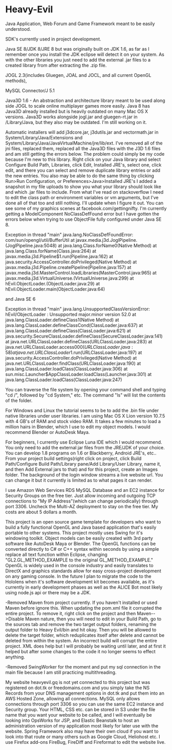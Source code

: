 # Heavy-Evil
Java Application, Web Forum and Game Framework meant to be easily understood.

SDK's currently used in project development. 

Java SE 8/JDK 8/JRE 8 but was originally built on JDK 1.6, as far as I remember once you install the JDK eclipse will detect it on your system. As with the other libraries you just need to add the external .jar files to a created library from after extracting the .zip file. 

JOGL 2.3(includes Gluegen, JOAL and JOCL, and all current OpenGL methods),

MySQL Connector/J 5.1

Java3D 1.6 - An abstraction and architecture library meant to be used along side JOGL to scale online multiplayer games more easily. Java 8 has Java3D already installed but is heavily outdated on many Mac OS X versions. Java3D works alongside jogl.jar and gluegen-rt.jar in /Library/Java, but they also may be outdated. I'm still working on it.

Automatic installers will add j3dcore.jar, j3dutils.jar and vectormath.jar in System/Library/Java/Extensions and System/Library/Java/JavaVirtualMachine/jre/lib/ext. I've removed all of the jni files, replaced them, replaced all the Java3D files with the J3D 1.6 files and am still getting the errors below. The problem could simply be my code because I'm new to this library. Right click on your Java library and select Configure Build Path, Libraries, click Edit, Installed JRE's, select one, click edit, and there you can select and remove duplicate library entries or add the new entries. You also may be able to do the same thing by clicking Run>Run Configuration, or Preferences>Java>Installed JRE's I added a snapshot in my file uploads to show you what your library should look like and which .jar files to include. 
From what I've read on stackoverflow I need to edit the class path or environment variables or vm arguments, but I've done all of that too and still nothing. I'll update when I figure it out. You can see some of my graphics scenes at facebook.com/gettingnifty. I'm currently getting a ModelComponent NoClassDefFound error but I have gotten the errors below when trying to use ObjectFile fully configured under Java SE 8.

Exception in thread "main" java.lang.NoClassDefFoundError: com/sun/opengl/util/BufferUtil
	at javax.media.j3d.JoglPipeline.<clinit>(JoglPipeline.java:5048)
	at java.lang.Class.forName0(Native Method)
	at java.lang.Class.forName(Class.java:264)
	at javax.media.j3d.Pipeline$1.run(Pipeline.java:162)
	at java.security.AccessController.doPrivileged(Native Method)
	at javax.media.j3d.Pipeline.createPipeline(Pipeline.java:157)
	at javax.media.j3d.MasterControl.loadLibraries(MasterControl.java:965)
	at javax.media.j3d.VirtualUniverse.<clinit>(VirtualUniverse.java:299)
	at hEvil.ObjectLoader.<init>(ObjectLoader.java:29)
	at hEvil.ObjectLoader.main(ObjectLoader.java:64)
	
and Java SE 6

Exception in thread "main" java.lang.UnsupportedClassVersionError: hEvil/ObjectLoader : Unsupported major.minor version 52.0
	at java.lang.ClassLoader.defineClass1(Native Method)
	at java.lang.ClassLoader.defineClassCond(ClassLoader.java:637)
	at java.lang.ClassLoader.defineClass(ClassLoader.java:621)
	at java.security.SecureClassLoader.defineClass(SecureClassLoader.java:141)
	at java.net.URLClassLoader.defineClass(URLClassLoader.java:283)
	at java.net.URLClassLoader.access$000(URLClassLoader.java:58)
	at java.net.URLClassLoader$1.run(URLClassLoader.java:197)
	at java.security.AccessController.doPrivileged(Native Method)
	at java.net.URLClassLoader.findClass(URLClassLoader.java:190)
	at java.lang.ClassLoader.loadClass(ClassLoader.java:306)
	at sun.misc.Launcher$AppClassLoader.loadClass(Launcher.java:301)
	at java.lang.ClassLoader.loadClass(ClassLoader.java:247)


You can traverse the file system by opening your command shell and typing "cd /", followed by "cd System," etc. The command "ls" will list the contents of the folder. 

For Windows and Linux the tutorial seems to be to add the .bin file under native libraries under user libraries. I am using Mac OS X Lion version 10.7.5 with 4 GB's of RAM and stock video RAM. It takes a few minutes to load a million hairs in Blender, which I use to edit my object models. I would recommend Blender or AutoDesk Maya. 

For beginners, I currently use Eclipse Luna IDE which I would recommend. You only need to add the external jar files from the JRE/JDK of your choice. You can develop 1.8 programs on 1.6 or Blackberry, Android JRE's, etc.. From your project build settings(right click on project, click Build Path/Configure Build Path/Library pane/Add Library/User Library, name it, and then Add External jars to that) and for this project, create an Images folder. The background of the login window streams a live website url. You can change it but it currently is limited as to what pages it can render.   

I use Amazon Web Services RDS MySQL Database and an EC2 instance for Security Groups on the free tier. Just allow incoming and outgoing TCP connections to "My IP Address"(which can change periodically) through port 3306. Uncheck the Multi-AZ deployment to stay on the free tier. My costs are about 5 dollars a month.  

This project is an open source game template for developers who want to build a fully functional OpenGL and Java based application that's easily portable to other systems. This project mostly uses Swing for it's windowing toolkit. Object models can be easily created with 3rd party software like AutoDesk Maya or Blender. The OpenGL functions can be converted directly to C# or C++ syntax within seconds by using a simple replace all text function within Eclipse, changing "GL2.GL_METHOD_EXAMPLE to the original GL_METHOD_EXAMPLE." OpenGL is widely used in the console industry and easily translates to DirectX and graphics standards allow for easy cross-project development on any gaming console. In the future I plan to migrate the code to the Hololens when it's software development kit becomes available, as it's currently in early development phases as well as the ALICE Bot most likely using node.js api or there may be a JDK. 

  -Removed Maven from project currently. If you haven't installed or used Maven before ignore this. When updating the pom.xml file it corrupted the entire project. To remove it, right click on the project and then Maven-->Disable Maven nature, then you will need to edit in your Build Path, go to the sources tab and remove the two target output folders, renaming the output folder to Heavy Evil/bin and hit okay. Then you will be allowed to delete the target folder, which reduplicates itself after delete and cannot be deleted from within the system. An incorrect build will corrupt the entire project. XML does help but I will probably be waiting until later, and at first it helped but after some changes to the code it no longer seems to effect anything. 
  
  -Removed SwingWorker for the moment and put my sql connection in the main file because I am still practicing multithreading.
  
  My website heavyevil.gq is not yet connected to this project but was registered on dot.tk or freedomains.com and you simply take the NS Records from your DNS management options in dot.tk and put them into an AWS Hosted Zone, allowing all connections. MySQL only allows connections through port 3306 so you can use the same EC2 instance and Security group. Your HTML, CSS etc. can be stored in S3 under the file name that you want your website to be called, and I will eventually be looking into OpsWorks for JSP, and Elastic Beanstalk to host an administration version of my application most likely for later use with the website. Spring Framework also may have their own cloud if you want to look into that route or many others such as Google Cloud, Heliohost etc. I use Firefox add-ons FireBug, FireDiff and Fireformat to edit the website live. 

